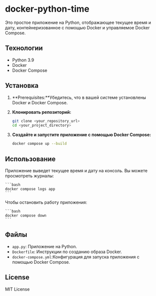# docker-python-time

Это простое приложение на Python, отображающее текущее время и дату, контейнеризованное с помощью Docker и управляемое Docker Compose.

## Технологии

*   Python 3.9
*   Docker
*   Docker Compose

## Установка

1.  **Prerequisites:**Убедитесь, что в вашей системе установлены Docker и Docker Compose.
2.  **Клонировать репозиторий:**

    ```bash
    git clone <your_repository_url>
    cd <your_project_directory>
    ```

3.  **Создайте и запустите приложение с помощью Docker Compose:**

    ```bash
    docker compose up --build
    ```

## Использование

Приложение выведет текущее время и дату на консоль. Вы можете просмотреть журналы:

    ```bash
    docker compose logs app
    ```

Чтобы остановить работу приложения:

    ```bash
    docker compose down
    ```

## Файлы

*   `app.py`: Приложение на Python.
*   `Dockerfile`: Инструкции по созданию образа Docker.
*   `docker-compose.yml`:Конфигурация для запуска приложения с помощью Docker Compose.

## License

MIT License
